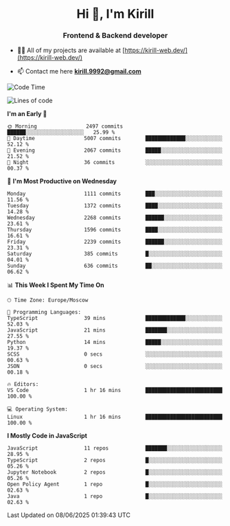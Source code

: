 <h1 align="center">Hi 👋, I'm Kirill</h1>
<h3 align="center">Frontend & Backend developer</h3>

- 👨‍💻 All of my projects are available at [https://kirill-web.dev/](https://kirill-web.dev/)

- 📫 Contact me here **kirill.9992@gmail.com**











<!--START_SECTION:waka-->
![Code Time](http://img.shields.io/badge/Code%20Time-2%2C249%20hrs%2048%20mins-blue)

![Lines of code](https://img.shields.io/badge/From%20Hello%20World%20I%27ve%20Written-5.4%20million%20lines%20of%20code-blue)

**I'm an Early 🐤** 

```text
🌞 Morning                2497 commits        ██████░░░░░░░░░░░░░░░░░░░   25.99 % 
🌆 Daytime                5007 commits        █████████████░░░░░░░░░░░░   52.12 % 
🌃 Evening                2067 commits        █████░░░░░░░░░░░░░░░░░░░░   21.52 % 
🌙 Night                  36 commits          ░░░░░░░░░░░░░░░░░░░░░░░░░   00.37 % 
```
📅 **I'm Most Productive on Wednesday** 

```text
Monday                   1111 commits        ███░░░░░░░░░░░░░░░░░░░░░░   11.56 % 
Tuesday                  1372 commits        ████░░░░░░░░░░░░░░░░░░░░░   14.28 % 
Wednesday                2268 commits        ██████░░░░░░░░░░░░░░░░░░░   23.61 % 
Thursday                 1596 commits        ████░░░░░░░░░░░░░░░░░░░░░   16.61 % 
Friday                   2239 commits        ██████░░░░░░░░░░░░░░░░░░░   23.31 % 
Saturday                 385 commits         █░░░░░░░░░░░░░░░░░░░░░░░░   04.01 % 
Sunday                   636 commits         ██░░░░░░░░░░░░░░░░░░░░░░░   06.62 % 
```


📊 **This Week I Spent My Time On** 

```text
🕑︎ Time Zone: Europe/Moscow

💬 Programming Languages: 
TypeScript               39 mins             █████████████░░░░░░░░░░░░   52.03 % 
JavaScript               21 mins             ███████░░░░░░░░░░░░░░░░░░   27.55 % 
Python                   14 mins             █████░░░░░░░░░░░░░░░░░░░░   19.37 % 
SCSS                     0 secs              ░░░░░░░░░░░░░░░░░░░░░░░░░   00.63 % 
JSON                     0 secs              ░░░░░░░░░░░░░░░░░░░░░░░░░   00.18 % 

🔥 Editors: 
VS Code                  1 hr 16 mins        █████████████████████████   100.00 % 

💻 Operating System: 
Linux                    1 hr 16 mins        █████████████████████████   100.00 % 
```

**I Mostly Code in JavaScript** 

```text
JavaScript               11 repos            ███████░░░░░░░░░░░░░░░░░░   28.95 % 
TypeScript               2 repos             █░░░░░░░░░░░░░░░░░░░░░░░░   05.26 % 
Jupyter Notebook         2 repos             █░░░░░░░░░░░░░░░░░░░░░░░░   05.26 % 
Open Policy Agent        1 repo              █░░░░░░░░░░░░░░░░░░░░░░░░   02.63 % 
Java                     1 repo              █░░░░░░░░░░░░░░░░░░░░░░░░   02.63 % 
```




 Last Updated on 08/06/2025 01:39:43 UTC
<!--END_SECTION:waka-->
